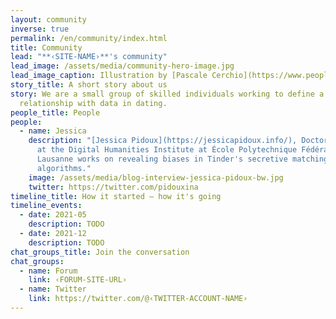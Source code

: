 ```yaml
---
layout: community
inverse: true
permalink: /en/community/index.html
title: Community
lead: "**‹SITE-NAME›**'s community"
lead_image: /assets/media/community-hero-image.jpg
lead_image_caption: Illustration by [Pascale Cerchio](https://www.peoplerise.net/wp-content/uploads/2020/07/ale-cerchio.png)
story_title: A short story about us
story: We are a small group of skilled individuals working to define a new
  relationship with data in dating.
people_title: People
people:
  - name: Jessica
    description: "[Jessica Pidoux](https://jessicapidoux.info/), Doctoral Researcher
      at the Digital Humanities Institute at École Polytechnique Fédérale de
      Lausanne works on revealing biases in Tinder's secretive matching
      algorithms."
    image: /assets/media/blog-interview-jessica-pidoux-bw.jpg
    twitter: https://twitter.com/pidouxina
timeline_title: How it started — how it's going
timeline_events:
  - date: 2021-05
    description: TODO
  - date: 2021-12
    description: TODO
chat_groups_title: Join the conversation
chat_groups:
  - name: Forum
    link: ‹FORUM-SITE-URL›
  - name: Twitter
    link: https://twitter.com/@‹TWITTER-ACCOUNT-NAME›
---
```

